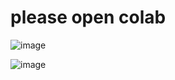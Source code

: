 # please open colab 
![image](https://user-images.githubusercontent.com/114660090/193397325-5a284e7c-0ba4-44d3-9ce3-374dcdc12c4b.png)

![image](https://user-images.githubusercontent.com/114660090/193397336-30f3e103-635f-45d0-8b5e-7a577ed8bdab.png)
